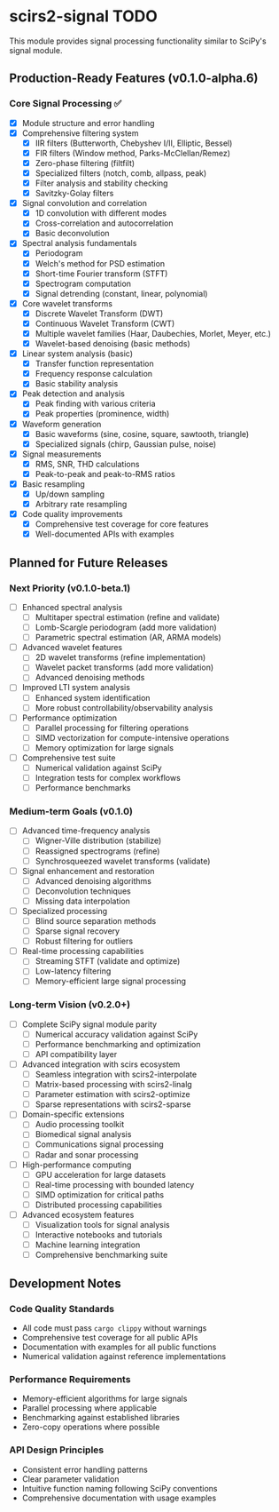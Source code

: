 # scirs2-signal TODO

This module provides signal processing functionality similar to SciPy's signal module.

## Production-Ready Features (v0.1.0-alpha.6)

### Core Signal Processing ✅
- [x] Module structure and error handling
- [x] Comprehensive filtering system
  - [x] IIR filters (Butterworth, Chebyshev I/II, Elliptic, Bessel)
  - [x] FIR filters (Window method, Parks-McClellan/Remez)
  - [x] Zero-phase filtering (filtfilt)
  - [x] Specialized filters (notch, comb, allpass, peak)
  - [x] Filter analysis and stability checking
  - [x] Savitzky-Golay filters
- [x] Signal convolution and correlation
  - [x] 1D convolution with different modes
  - [x] Cross-correlation and autocorrelation
  - [x] Basic deconvolution
- [x] Spectral analysis fundamentals
  - [x] Periodogram
  - [x] Welch's method for PSD estimation
  - [x] Short-time Fourier transform (STFT)
  - [x] Spectrogram computation
  - [x] Signal detrending (constant, linear, polynomial)
- [x] Core wavelet transforms
  - [x] Discrete Wavelet Transform (DWT)
  - [x] Continuous Wavelet Transform (CWT)
  - [x] Multiple wavelet families (Haar, Daubechies, Morlet, Meyer, etc.)
  - [x] Wavelet-based denoising (basic methods)
- [x] Linear system analysis (basic)
  - [x] Transfer function representation
  - [x] Frequency response calculation
  - [x] Basic stability analysis
- [x] Peak detection and analysis
  - [x] Peak finding with various criteria
  - [x] Peak properties (prominence, width)
- [x] Waveform generation
  - [x] Basic waveforms (sine, cosine, square, sawtooth, triangle)
  - [x] Specialized signals (chirp, Gaussian pulse, noise)
- [x] Signal measurements
  - [x] RMS, SNR, THD calculations
  - [x] Peak-to-peak and peak-to-RMS ratios
- [x] Basic resampling
  - [x] Up/down sampling
  - [x] Arbitrary rate resampling
- [x] Code quality improvements
  - [x] Comprehensive test coverage for core features
  - [x] Well-documented APIs with examples

## Planned for Future Releases

### Next Priority (v0.1.0-beta.1)
- [ ] Enhanced spectral analysis
  - [ ] Multitaper spectral estimation (refine and validate)
  - [ ] Lomb-Scargle periodogram (add more validation)
  - [ ] Parametric spectral estimation (AR, ARMA models)
- [ ] Advanced wavelet features
  - [ ] 2D wavelet transforms (refine implementation)
  - [ ] Wavelet packet transforms (add more validation)
  - [ ] Advanced denoising methods
- [ ] Improved LTI system analysis
  - [ ] Enhanced system identification
  - [ ] More robust controllability/observability analysis
- [ ] Performance optimization
  - [ ] Parallel processing for filtering operations
  - [ ] SIMD vectorization for compute-intensive operations
  - [ ] Memory optimization for large signals
- [ ] Comprehensive test suite
  - [ ] Numerical validation against SciPy
  - [ ] Integration tests for complex workflows
  - [ ] Performance benchmarks

### Medium-term Goals (v0.1.0)
- [ ] Advanced time-frequency analysis
  - [ ] Wigner-Ville distribution (stabilize)
  - [ ] Reassigned spectrograms (refine)
  - [ ] Synchrosqueezed wavelet transforms (validate)
- [ ] Signal enhancement and restoration
  - [ ] Advanced denoising algorithms
  - [ ] Deconvolution techniques
  - [ ] Missing data interpolation
- [ ] Specialized processing
  - [ ] Blind source separation methods
  - [ ] Sparse signal recovery
  - [ ] Robust filtering for outliers
- [ ] Real-time processing capabilities
  - [ ] Streaming STFT (validate and optimize)
  - [ ] Low-latency filtering
  - [ ] Memory-efficient large signal processing

### Long-term Vision (v0.2.0+)

- [ ] Complete SciPy signal module parity
  - [ ] Numerical accuracy validation against SciPy
  - [ ] Performance benchmarking and optimization
  - [ ] API compatibility layer

- [ ] Advanced integration with scirs ecosystem
  - [ ] Seamless integration with scirs2-interpolate
  - [ ] Matrix-based processing with scirs2-linalg
  - [ ] Parameter estimation with scirs2-optimize
  - [ ] Sparse representations with scirs2-sparse

- [ ] Domain-specific extensions
  - [ ] Audio processing toolkit
  - [ ] Biomedical signal analysis
  - [ ] Communications signal processing
  - [ ] Radar and sonar processing

- [ ] High-performance computing
  - [ ] GPU acceleration for large datasets
  - [ ] Real-time processing with bounded latency
  - [ ] SIMD optimization for critical paths
  - [ ] Distributed processing capabilities

- [ ] Advanced ecosystem features
  - [ ] Visualization tools for signal analysis
  - [ ] Interactive notebooks and tutorials
  - [ ] Machine learning integration
  - [ ] Comprehensive benchmarking suite

## Development Notes

### Code Quality Standards
- All code must pass `cargo clippy` without warnings
- Comprehensive test coverage for all public APIs
- Documentation with examples for all public functions
- Numerical validation against reference implementations

### Performance Requirements
- Memory-efficient algorithms for large signals
- Parallel processing where applicable
- Benchmarking against established libraries
- Zero-copy operations where possible

### API Design Principles
- Consistent error handling patterns
- Clear parameter validation
- Intuitive function naming following SciPy conventions
- Comprehensive documentation with usage examples